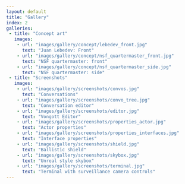 ```yaml
---
layout: default
title: "Gallery"
index: 2
galleries:
 - title: "Concept art"
   images:
    - url: "images/gallery/concept/lebedev_front.jpg"
      text: "Juan Lebedev: Front"
    - url: "images/gallery/concept/nsf_quartermaster_front.jpg"
      text: "NSF quartermaster: front"
    - url: "images/gallery/concept/nsf_quartermaster_side.jpg"
      text: "NSF quartermaster: side"
 - title: "Screenshots"
   images:
    - url: "images/gallery/screenshots/convos.jpg"
      text: "Conversations"
    - url: "images/gallery/screenshots/convo_tree.jpg"
      text: "Conversation editor"
    - url: "images/gallery/screenshots/editor.jpg"
      text: "Vongott Editor"
    - url: "images/gallery/screenshots/properties_actor.jpg"
      text: "Actor properties"
    - url: "images/gallery/screenshots/properties_interfaces.jpg"
      text: "Interface properties"
    - url: "images/gallery/screenshots/shield.jpg"
      text: "Ballistic shield"
    - url: "images/gallery/screenshots/skybox.jpg"
      text: "Unreal style skybox"
    - url: "images/gallery/screenshots/terminal.jpg"
      text: "Terminal with surveillance camera controls"
---
```


